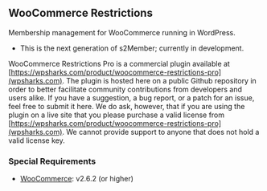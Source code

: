 ## WooCommerce Restrictions

Membership management for WooCommerce running in WordPress.

- This is the next generation of s2Member; currently in development.

WooCommerce Restrictions Pro is a commercial plugin available at [https://wpsharks.com/product/woocommerce-restrictions-pro](wpsharks.com). The plugin is hosted here on a public Github repository in order to better facilitate community contributions from developers and users alike. If you have a suggestion, a bug report, or a patch for an issue, feel free to submit it here. We do ask, however, that if you are using the plugin on a live site that you please purchase a valid license from [https://wpsharks.com/product/woocommerce-restrictions-pro](wpsharks.com). We cannot provide support to anyone that does not hold a valid license key.

### Special Requirements

- [WooCommerce](https://wordpress.org/plugins/woocommerce/): v2.6.2 (or higher)
